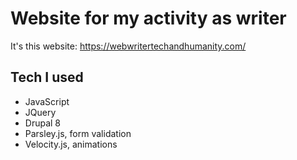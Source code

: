 # Website for my activity as writer

It's this website: https://webwritertechandhumanity.com/

## Tech I used

* JavaScript
* JQuery
* Drupal 8
* Parsley.js, form validation
* Velocity.js, animations
